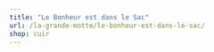 ```yaml
---
title: "Le Bonheur est dans le Sac"
url: /la-grande-motte/le-bonheur-est-dans-le-sac/
shop: cuir
---
```

